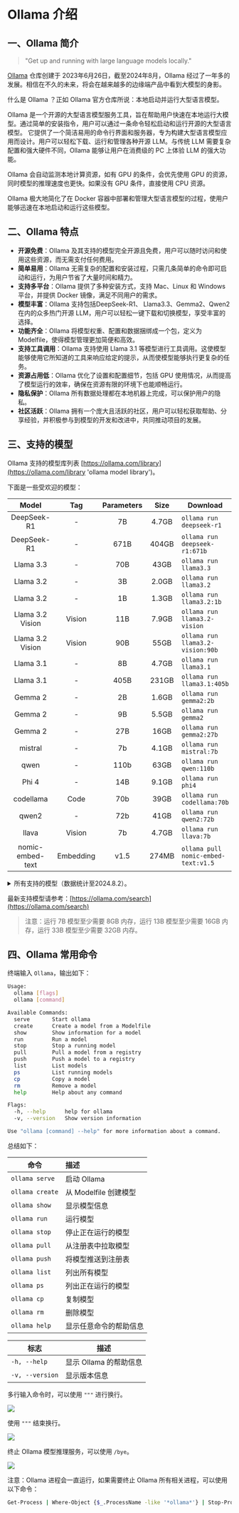# Ollama 介绍

## 一、Ollama 简介

>"Get up and running with large language models locally."

[Ollama](https://github.com/ollama/ollama) 仓库创建于 2023年6月26日，截至2024年8月，Ollama 经过了一年多的发展。相信在不久的未来，将会在越来越多的边缘端产品中看到大模型的身影。

什么是 Ollama ？正如 Ollama 官方仓库所说：本地启动并运行大型语言模型。

Ollama 是一个开源的大型语言模型服务工具，旨在帮助用户快速在本地运行大模型。通过简单的安装指令，用户可以通过一条命令轻松启动和运行开源的大型语言模型。 它提供了一个简洁易用的命令行界面和服务器，专为构建大型语言模型应用而设计。用户可以轻松下载、运行和管理各种开源 LLM。与传统 LLM 需要复杂配置和强大硬件不同，Ollama 能够让用户在消费级的 PC 上体验 LLM 的强大功能。

Ollama 会自动监测本地计算资源，如有 GPU 的条件，会优先使用 GPU 的资源，同时模型的推理速度也更快。如果没有 GPU 条件，直接使用 CPU 资源。

Ollama 极大地简化了在 Docker 容器中部署和管理大型语言模型的过程，使用户能够迅速在本地启动和运行这些模型。

## 二、Ollama 特点

- **开源免费**：Ollama 及其支持的模型完全开源且免费，用户可以随时访问和使用这些资源，而无需支付任何费用。
- **简单易用**：Ollama 无需复杂的配置和安装过程，只需几条简单的命令即可启动和运行，为用户节省了大量时间和精力。
- **支持多平台**：Ollama 提供了多种安装方式，支持 Mac、Linux 和 Windows 平台，并提供 Docker 镜像，满足不同用户的需求。
- **模型丰富**：Ollama 支持包括DeepSeek-R1、 Llama3.3、Gemma2、Qwen2 在内的众多热门开源 LLM，用户可以轻松一键下载和切换模型，享受丰富的选择。
- **功能齐全**：Ollama 将模型权重、配置和数据捆绑成一个包，定义为 Modelfile，使得模型管理更加简便和高效。
- **支持工具调用**：Ollama 支持使用 Llama 3.1 等模型进行工具调用。这使模型能够使用它所知道的工具来响应给定的提示，从而使模型能够执行更复杂的任务。
- **资源占用低**：Ollama 优化了设置和配置细节，包括 GPU 使用情况，从而提高了模型运行的效率，确保在资源有限的环境下也能顺畅运行。
- **隐私保护**：Ollama 所有数据处理都在本地机器上完成，可以保护用户的隐私。
- **社区活跃**：Ollama 拥有一个庞大且活跃的社区，用户可以轻松获取帮助、分享经验，并积极参与到模型的开发和改进中，共同推动项目的发展。

## 三、支持的模型

Ollama 支持的模型库列表 [https://ollama.com/library](https://ollama.com/library 'ollama model library')。

下面是一些受欢迎的模型：

|      Model       |    Tag    | Parameters | Size  | Download                            |
|:----------------:|:---------:|:----------:|:-----:|-------------------------------------|
|   DeepSeek-R1    |     -     |     7B     | 4.7GB | `ollama run deepseek-r1`            |
|   DeepSeek-R1    |     -     |    671B    | 404GB | `ollama run deepseek-r1:671b`       |
|    Llama 3.3     |     -     |    70B     | 43GB  | `ollama run llama3.3`               |
|    Llama 3.2     |     -     |     3B     | 2.0GB | `ollama run llama3.2`               |
|    Llama 3.2     |     -     |     1B     | 1.3GB | `ollama run llama3.2:1b`            |
| Llama 3.2 Vision |  Vision   |    11B     | 7.9GB | `ollama run llama3.2-vision`        |
| Llama 3.2 Vision |  Vision   |    90B     | 55GB  | `ollama run llama3.2-vision:90b`    |
|    Llama 3.1     |     -     |     8B     | 4.7GB | `ollama run llama3.1`               |
|    Llama 3.1     |     -     |    405B    | 231GB | `ollama run llama3.1:405b`          |
|     Gemma 2      |     -     |     2B     | 1.6GB | `ollama run gemma2:2b`              |
|     Gemma 2      |     -     |     9B     | 5.5GB | `ollama run gemma2`                 |
|     Gemma 2      |     -     |    27B     | 16GB  | `ollama run gemma2:27b`             |
|     mistral      |     -     |     7b     | 4.1GB | `ollama run mistral:7b`             |
|       qwen       |     -     |    110b    | 63GB  | `ollama run qwen:110b`              |
|      Phi 4       |     -     |    14B     | 9.1GB | `ollama run phi4`                   |
|    codellama     |   Code    |    70b     | 39GB  | `ollama run codellama:70b`          |
|      qwen2       |     -     |    72b     | 41GB  | `ollama run qwen2:72b`              |
|      llava       |  Vision   |     7b     | 4.7GB | `ollama run llava:7b`               |
| nomic-embed-text | Embedding |    v1.5    | 274MB | `ollama pull nomic-embed-text:v1.5` |



<details>
  <summary>所有支持的模型（数据统计至2024.8.2）。 </summary>

|          Model           |    Tag    | Parameters | Size  | Download                                  |
|:------------------------:|:---------:|:----------:|:-----:|-------------------------------------------|
|         llama3.1         |     -     |    405b    | 231GB | `ollama run llama3.1:405b`                |
|         llama3.1         |     -     |    70b     | 40GB  | `ollama run llama3.1:70b`                 |
|         llama3.1         |     -     |     8b     | 4.7GB | `ollama run llama3.1:8b`                  |
|          gemma2          |     -     |    27b     | 16GB  | `ollama run gemma2:27b`                   |
|          gemma2          |     -     |     9b     | 5.4GB | `ollama run gemma2:9b`                    |
|          gemma2          |     -     |     2b     | 1.6GB | `ollama run gemma2:2b`                    |
|       mistral-nemo       |     -     |    12b     | 7.1GB | `ollama run mistral-nemo:12b`             |
|      mistral-large       |     -     |    123b    | 69GB  | `ollama run mistral-large:123b`           |
|          qwen2           |     -     |    72b     | 41GB  | `ollama run qwen2:72b`                    |
|          qwen2           |     -     |     7b     | 4.4GB | `ollama run qwen2:7b`                     |
|          qwen2           |     -     |    1.5b    | 935MB | `ollama run qwen2:1.5b`                   |
|          qwen2           |     -     |    0.5b    | 352MB | `ollama run qwen2:0.5b`                   |
|    deepseek-coder-v2     |   Code    |    236b    | 133GB | `ollama run deepseek-coder-v2:236b`       |
|    deepseek-coder-v2     |   Code    |    16b     | 8.9GB | `ollama run deepseek-coder-v2:16b`        |
|           phi3           |     -     |    14b     | 7.9GB | `ollama run phi3:14b`                     |
|           phi3           |     -     |    3.8b    | 2.2GB | `ollama run phi3:3.8b`                    |
|         mistral          |     -     |     7b     | 4.1GB | `ollama run mistral:7b`                   |
|         mixtral          |     -     |   8x22b    | 80GB  | `ollama run mixtral:8x22b`                |
|         mixtral          |     -     |    8x7b    | 26GB  | `ollama run mixtral:8x7b`                 |
|        codegemma         |   Code    |     7b     | 5.0GB | `ollama run codegemma:7b`                 |
|        codegemma         |   Code    |     2b     | 1.6GB | `ollama run codegemma:2b`                 |
|        command-r         |     -     |    35b     | 20GB  | `ollama run command-r:35b`                |
|      command-r-plus      |     -     |    104b    | 59GB  | `ollama run command-r-plus:104b`          |
|          llava           |  Vision   |    34b     | 20GB  | `ollama run llava:34b`                    |
|          llava           |  Vision   |    13b     | 8.0GB | `ollama run llava:13b`                    |
|          llava           |  Vision   |     7b     | 4.7GB | `ollama run llava:7b`                     |
|          llama3          |     -     |    70b     | 40GB  | `ollama run llama3:70b`                   |
|          llama3          |     -     |     8b     | 4.7GB | `ollama run llama3:8b`                    |
|          gemma           |     -     |     7b     | 5.0GB | `ollama run gemma:7b`                     |
|          gemma           |     -     |     2b     | 1.7GB | `ollama run gemma:2b`                     |
|           qwen           |     -     |    110b    | 63GB  | `ollama run qwen:110b`                    |
|           qwen           |     -     |    72b     | 41GB  | `ollama run qwen:72b`                     |
|           qwen           |     -     |    32b     | 18GB  | `ollama run qwen:32b`                     |
|           qwen           |     -     |    14b     | 8.2GB | `ollama run qwen:14b`                     |
|           qwen           |     -     |     7b     | 4.5GB | `ollama run qwen:7b`                      |
|           qwen           |     -     |     4b     | 2.3GB | `ollama run qwen:4b`                      |
|           qwen           |     -     |    1.8b    | 1.1GB | `ollama run qwen:1.8b`                    |
|           qwen           |     -     |    0.5b    | 395MB | `ollama run qwen:0.5b`                    |
|          llama2          |     -     |    70b     | 39GB  | `ollama run llama2:70b`                   |
|          llama2          |     -     |    13b     | 7.4GB | `ollama run llama2:13b`                   |
|          llama2          |     -     |     7b     | 3.8GB | `ollama run llama2:7b`                    |
|        codellama         |   Code    |    70b     | 39GB  | `ollama run codellama:70b`                |
|        codellama         |   Code    |    34b     | 19GB  | `ollama run codellama:34b`                |
|        codellama         |   Code    |    13b     | 7.4GB | `ollama run codellama:13b`                |
|        codellama         |   Code    |     7b     | 3.8GB | `ollama run codellama:7b`                 |
|     dolphin-mixtral      |     -     |    8x7b    | 26GB  | `ollama run dolphin-mixtral:8x7b`         |
|     dolphin-mixtral      |     -     |   8x22b    | 80GB  | `ollama run dolphin-mixtral:8x22b`        |
|     nomic-embed-text     | Embedding |    v1.5    | 274MB | `ollama pull nomic-embed-text:v1.5`       |
|    llama2-uncensored     |     -     |    70b     | 39GB  | `ollama run llama2-uncensored:70b`        |
|    llama2-uncensored     |     -     |     7b     | 3.8GB | `ollama run llama2-uncensored:7b`         |
|           phi            |     -     |    2.7b    | 1.6GB | `ollama run phi:2.7b`                     |
|      deepseek-coder      |   Code    |    33b     | 19GB  | `ollama run deepseek-coder:33b`           |
|      deepseek-coder      |   Code    |    6.7b    | 3.8GB | `ollama run deepseek-coder:6.7b`          |
|      deepseek-coder      |   Code    |    1.3b    | 776MB | `ollama run deepseek-coder:1.3b`          |
|     dolphin-mistral      |     -     |     7b     | 4.1GB | `ollama run dolphin-mistral:7b`           |
|        orca-mini         |     -     |    70b     | 39GB  | `ollama run orca-mini:70b`                |
|        orca-mini         |     -     |    13b     | 7.4GB | `ollama run orca-mini:13b`                |
|        orca-mini         |     -     |     7b     | 3.8GB | `ollama run orca-mini:7b`                 |
|        orca-mini         |     -     |     3b     | 2.0GB | `ollama run orca-mini:3b`                 |
|    mxbai-embed-large     | Embedding |    335m    | 670MB | `ollama pull mxbai-embed-large:335m`      |
|      dolphin-llama3      |     -     |    70b     | 40GB  | `ollama run dolphin-llama3:70b`           |
|      dolphin-llama3      |     -     |     8b     | 4.7GB | `ollama run dolphin-llama3:8b`            |
|          zephyr          |     -     |    141b    | 80GB  | `ollama run zephyr:141b`                  |
|          zephyr          |     -     |     7b     | 4.1GB | `ollama run zephyr:7b`                    |
|        starcoder2        |   Code    |    15b     | 9.1GB | `ollama run starcoder2:15b`               |
|        starcoder2        |   Code    |     7b     | 4.0GB | `ollama run starcoder2:7b`                |
|        starcoder2        |   Code    |     3b     | 1.7GB | `ollama run starcoder2:3b`                |
|     mistral-openorca     |     -     |     7b     | 4.1GB | `ollama run mistral-openorca:7b`          |
|            yi            |     -     |    34b     | 19GB  | `ollama run yi:34b`                       |
|            yi            |     -     |     9b     | 5.0GB | `ollama run yi:9b`                        |
|            yi            |     -     |     6b     | 3.5GB | `ollama run yi:6b`                        |
|      llama2-chinese      |     -     |    13b     | 7.4GB | `ollama run llama2-chinese:13b`           |
|      llama2-chinese      |     -     |     7b     | 3.8GB | `ollama run llama2-chinese:7b`            |
|       llava-llama3       |  Vision   |     8b     | 5.5GB | `ollama run llava-llama3:8b`              |
|          vicuna          |     -     |    33b     | 18GB  | `ollama run vicuna:33b`                   |
|          vicuna          |     -     |    13b     | 7.4GB | `ollama run vicuna:13b`                   |
|          vicuna          |     -     |     7b     | 3.8GB | `ollama run vicuna:7b`                    |
|       nous-hermes2       |     -     |    34b     | 19GB  | `ollama run nous-hermes2:34b`             |
|       nous-hermes2       |     -     |   10.7b    | 6.1GB | `ollama run nous-hermes2:10.7b`           |
|        tinyllama         |     -     |    1.1b    | 638MB | `ollama run tinyllama:1.1b`               |
| wizard-vicuna-uncensored |     -     |    30b     | 18GB  | `ollama run wizard-vicuna-uncensored:30b` |
| wizard-vicuna-uncensored |     -     |    13b     | 7.4GB | `ollama run wizard-vicuna-uncensored:13b` |
| wizard-vicuna-uncensored |     -     |     7b     | 3.8GB | `ollama run wizard-vicuna-uncensored:7b`  |
|        codestral         |   Code    |    22b     | 13GB  | `ollama run codestral:22b`                |
|        starcoder         |   Code    |    15b     | 9.0GB | `ollama run starcoder:15b`                |
|        starcoder         |   Code    |     7b     | 4.3GB | `ollama run starcoder:7b`                 |
|        starcoder         |   Code    |     3b     | 1.8GB | `ollama run starcoder:3b`                 |
|        starcoder         |   Code    |     1b     | 726MB | `ollama run starcoder:1b`                 |
|        wizardlm2         |     -     |   8x22b    | 80GB  | `ollama run wizardlm2:8x22b`              |
|        wizardlm2         |     -     |     7b     | 4.1GB | `ollama run wizardlm2:7b`                 |
|         openchat         |     -     |     7b     | 4.1GB | `ollama run openchat:7b`                  |
|           aya            |     -     |    35b     | 20GB  | `ollama run aya:35b`                      |
|           aya            |     -     |     8b     | 4.8GB | `ollama run aya:8b`                       |
|       tinydolphin        |     -     |    1.1b    | 637MB | `ollama run tinydolphin:1.1b`             |
|       stable-code        |   Code    |     3b     | 1.6GB | `ollama run stable-code:3b`               |
|        openhermes        |     -     |    v2.5    | 4.1GB | `ollama run openhermes:v2.5`              |
|       wizardcoder        |   Code    |    33b     | 19GB  | `ollama run wizardcoder:33b`              |
|       wizardcoder        |   Code    |   python   | 3.8GB | `ollama run wizardcoder:python`           |
|         codeqwen         |   Code    |     7b     | 4.2GB | `ollama run codeqwen:7b`                  |
|       wizard-math        |     -     |    70b     | 39GB  | `ollama run wizard-math:70b`              |
|       wizard-math        |     -     |    13b     | 7.4GB | `ollama run wizard-math:13b`              |
|       wizard-math        |     -     |     7b     | 4.1GB | `ollama run wizard-math:7b`               |
|       granite-code       |   Code    |    34b     | 19GB  | `ollama run granite-code:34b`             |
|       granite-code       |   Code    |    20b     | 12GB  | `ollama run granite-code:20b`             |
|       granite-code       |   Code    |     8b     | 4.6GB | `ollama run granite-code:8b`              |
|       granite-code       |   Code    |     3b     | 2.0GB | `ollama run granite-code:3b`              |
|        stablelm2         |     -     |    12b     | 7.0GB | `ollama run stablelm2:12b`                |
|        stablelm2         |     -     |    1.6b    | 983MB | `ollama run stablelm2:1.6b`               |
|       neural-chat        |     -     |     7b     | 4.1GB | `ollama run neural-chat:7b`               |
|        all-minilm        | Embedding |    33m     | 67MB  | `ollama pull all-minilm:33m`              |
|        all-minilm        | Embedding |    22m     | 46MB  | `ollama pull all-minilm:22m`              |
|     phind-codellama      |   Code    |    34b     | 19GB  | `ollama run phind-codellama:34b`          |
|       dolphincoder       |   Code    |    15b     | 9.1GB | `ollama run dolphincoder:15b`             |
|       dolphincoder       |   Code    |     7b     | 4.2GB | `ollama run dolphincoder:7b`              |
|       nous-hermes        |     -     |    13b     | 7.4GB | `ollama run nous-hermes:13b`              |
|       nous-hermes        |     -     |     7b     | 3.8GB | `ollama run nous-hermes:7b`               |
|         sqlcoder         |   Code    |    15b     | 9.0GB | `ollama run sqlcoder:15b`                 |
|         sqlcoder         |   Code    |     7b     | 4.1GB | `ollama run sqlcoder:7b`                  |
|     llama3-gradient      |     -     |    70b     | 40GB  | `ollama run llama3-gradient:70b`          |
|     llama3-gradient      |     -     |     8b     | 4.7GB | `ollama run llama3-gradient:8b`           |
|       starling-lm        |     -     |     7b     | 4.1GB | `ollama run starling-lm:7b`               |
|          xwinlm          |     -     |    13b     | 7.4GB | `ollama run xwinlm:13b`                   |
|          xwinlm          |     -     |     7b     | 3.8GB | `ollama run xwinlm:7b`                    |
|       yarn-llama2        |     -     |    13b     | 7.4GB | `ollama run yarn-llama2:13b`              |
|       yarn-llama2        |     -     |     7b     | 3.8GB | `ollama run yarn-llama2:7b`               |
|       deepseek-llm       |     -     |    67b     | 38GB  | `ollama run deepseek-llm:67b`             |
|       deepseek-llm       |     -     |     7b     | 4.0GB | `ollama run deepseek-llm:7b`              |
|      llama3-chatqa       |     -     |    70b     | 40GB  | `ollama run llama3-chatqa:70b`            |
|      llama3-chatqa       |     -     |     8b     | 4.7GB | `ollama run llama3-chatqa:8b`             |
|          orca2           |     -     |    13b     | 7.4GB | `ollama run orca2:13b`                    |
|          orca2           |     -     |     7b     | 3.8GB | `ollama run orca2:7b`                     |
|          solar           |     -     |   10.7b    | 6.1GB | `ollama run solar:10.7b`                  |
|     samantha-mistral     |     -     |     7b     | 4.1GB | `ollama run samantha-mistral:7b`          |
|       dolphin-phi        |     -     |    2.7b    | 1.6GB | `ollama run dolphin-phi:2.7b`             |
|      stable-beluga       |     -     |    70b     | 39GB  | `ollama run stable-beluga:70b`            |
|      stable-beluga       |     -     |    13b     | 7.4GB | `ollama run stable-beluga:13b`            |
|      stable-beluga       |     -     |     7b     | 3.8GB | `ollama run stable-beluga:7b`             |
|        moondream         |  Vision   |    1.8b    | 1.7GB | `ollama run moondream:1.8b`               |
|  snowflake-arctic-embed  | Embedding |    335m    | 669MB | `ollama pull snowflake-arctic-embed:335m` |
|  snowflake-arctic-embed  | Embedding |    137m    | 274MB | `ollama pull snowflake-arctic-embed:137m` |
|  snowflake-arctic-embed  | Embedding |    110m    | 219MB | `ollama pull snowflake-arctic-embed:110m` |
|  snowflake-arctic-embed  | Embedding |    33m     | 67MB  | `ollama pull snowflake-arctic-embed:33m`  |
|  snowflake-arctic-embed  | Embedding |    22m     | 46MB  | `ollama pull snowflake-arctic-embed:22m`  |
|         bakllava         |  Vision   |     7b     | 4.7GB | `ollama run bakllava:7b`                  |
|   wizardlm-uncensored    |     -     |    13b     | 7.4GB | `ollama run wizardlm-uncensored:13b`      |
|       deepseek-v2        |     -     |    236b    | 133GB | `ollama run deepseek-v2:236b`             |
|       deepseek-v2        |     -     |    16b     | 8.9GB | `ollama run deepseek-v2:16b`              |
|        medllama2         |     -     |     7b     | 3.8GB | `ollama run medllama2:7b`                 |
|       yarn-mistral       |     -     |     7b     | 4.1GB | `ollama run yarn-mistral:7b`              |
|        llama-pro         |     -     |  instruct  | 4.7GB | `ollama run llama-pro:instruct`           |
|   nous-hermes2-mixtral   |     -     |    8x7b    | 26GB  | `ollama run nous-hermes2-mixtral:8x7b`    |
|         meditron         |     -     |    70b     | 39GB  | `ollama run meditron:70b`                 |
|         meditron         |     -     |     7b     | 3.8GB | `ollama run meditron:7b`                  |
|        nexusraven        |     -     |    13b     | 7.4GB | `ollama run nexusraven:13b`               |
|          codeup          |   Code    |    13b     | 7.4GB | `ollama run codeup:13b`                   |
|        llava-phi3        |  Vision   |    3.8b    | 2.9GB | `ollama run llava-phi3:3.8b`              |
|       everythinglm       |     -     |    13b     | 7.4GB | `ollama run everythinglm:13b`             |
|           glm4           |     -     |     9b     | 5.5GB | `ollama run glm4:9b`                      |
|        codegeex4         |   Code    |     9b     | 5.5GB | `ollama run codegeex4:9b`                 |
|        magicoder         |   Code    |     7b     | 3.8GB | `ollama run magicoder:7b`                 |
|     stablelm-zephyr      |     -     |     3b     | 1.6GB | `ollama run stablelm-zephyr:3b`           |
|        codebooga         |   Code    |    34b     | 19GB  | `ollama run codebooga:34b`                |
|       mistrallite        |     -     |     7b     | 4.1GB | `ollama run mistrallite:7b`               |
|      wizard-vicuna       |     -     |    13b     | 7.4GB | `ollama run wizard-vicuna:13b`            |
|       duckdb-nsql        |   Code    |     7b     | 3.8GB | `ollama run duckdb-nsql:7b`               |
|       megadolphin        |     -     |    120b    | 68GB  | `ollama run megadolphin:120b`             |
|         goliath          |     -     | 120b-q4_0  | 66GB  | `ollama run goliath:120b-q4_0`            |
|          notux           |     -     |    8x7b    | 26GB  | `ollama run notux:8x7b`                   |
|         falcon2          |     -     |    11b     | 6.4GB | `ollama run falcon2:11b`                  |
|   open-orca-platypus2    |     -     |    13b     | 7.4GB | `ollama run open-orca-platypus2:13b`      |
|          notus           |     -     |     7b     | 4.1GB | `ollama run notus:7b`                     |
|           dbrx           |     -     |    132b    | 74GB  | `ollama run dbrx:132b`                    |
|        internlm2         |     -     |     7b     | 4.5GB | `ollama run internlm2:7b`                 |
|          alfred          |     -     |    40b     | 24GB  | `ollama run alfred:40b`                   |
|   llama3-groq-tool-use   |     -     |    70b     | 40GB  | `ollama run llama3-groq-tool-use:70b`     |
|   llama3-groq-tool-use   |     -     |     8b     | 4.7GB | `ollama run llama3-groq-tool-use:8b`      |
|        mathstral         |     -     |     7b     | 4.1GB | `ollama run mathstral:7b`                 |
|     firefunction-v2      |     -     |    70b     | 40GB  | `ollama run firefunction-v2:70b`          |
|        nuextract         |     -     |    3.8b    | 2.2GB | `ollama run nuextract:3.8b`               |

</details>

最新支持模型请参考：[https://ollama.com/search](https://ollama.com/search)

> 注意：运行 7B 模型至少需要 8GB 内存，运行 13B 模型至少需要 16GB 内存，运行 33B 模型至少需要 32GB 内存。

## 四、Ollama 常用命令

终端输入 `Ollama`，输出如下：

```bash
Usage:
  ollama [flags]
  ollama [command]

Available Commands:
  serve       Start ollama
  create      Create a model from a Modelfile
  show        Show information for a model
  run         Run a model
  stop        Stop a running model
  pull        Pull a model from a registry
  push        Push a model to a registry
  list        List models
  ps          List running models
  cp          Copy a model
  rm          Remove a model
  help        Help about any command

Flags:
  -h, --help      help for ollama
  -v, --version   Show version information

Use "ollama [command] --help" for more information about a command.
```

总结如下：

| 命令              | 描述               |
|-----------------|:-----------------|
| `ollama serve`  | 启动 Ollama        |
| `ollama create` | 从 Modelfile 创建模型 |
| `ollama show`   | 显示模型信息           |
| `ollama run`    | 运行模型             |
| `ollama stop`   | 停止正在运行的模型        |
| `ollama pull`   | 从注册表中拉取模型        |
| `ollama push`   | 将模型推送到注册表        |
| `ollama list`   | 列出所有模型           |
| `ollama ps`     | 列出正在运行的模型        |
| `ollama cp`     | 复制模型             |
| `ollama rm`     | 删除模型             |
| `ollama help`   | 显示任意命令的帮助信息      |

| 标志              | 描述               |
|-----------------|------------------|
| `-h, --help`    | 显示 Ollama 的帮助信息  |
| `-v, --version` | 显示版本信息           |

多行输入命令时，可以使用 `"""` 进行换行。

![](../images/C1-1-1.png)

使用 `"""` 结束换行。

![](../images/C1-1-2.png)

终止 Ollama 模型推理服务，可以使用 `/bye`。

![](../images/C1-1-3.png)

注意：Ollama 进程会一直运行，如果需要终止 Ollama 所有相关进程，可以使用以下命令：

```bash
Get-Process | Where-Object {$_.ProcessName -like '*ollama*'} | Stop-Process
```